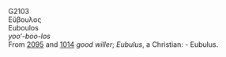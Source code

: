 <body>
  <p>G2103<br>  Εὔβουλος  <br> Euboulos  <br><i>yoo‘-boo-los </i><br>From <a href="g2095.htm">2095</a> and <a href="g1014.htm">1014</a>  <i>good</i> <i>willer</i>; <i>Eubulus</i>, a Christian: - Eubulus.<br></p>
 </body>